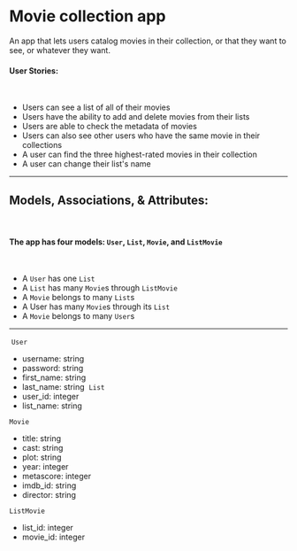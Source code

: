 # Movie collection app

An app that lets users catalog movies in their collection, or that they want to see, or whatever they want.

#### User Stories:
​
-   Users can see a list of all of their movies
-   Users have the ability to add and delete movies from their lists
-   Users are able to check the metadata of movies
-   Users can also see other users who have the same movie in their collections
-   A user can find the three highest-rated movies in their collection
-   A user can change their list's name
​
***

## Models, Associations, & Attributes:
​
#### The app has four models: `User`, `List`, `Movie`, and `ListMovie`
​
-   A `User` has one `List`
-   A `List` has many `Movie`s through `ListMovie`
-   A `Movie` belongs to many `List`s
-   A User has many `Movie`s through its `List`
-   A `Movie` belongs to many `User`s
​
***
​
`User`
- username: string
- password: string
- first_name: string
- last_name: string
​
`List`
- user_id: integer
- list_name: string

`Movie`
- title: string
- cast: string
- plot: string
- year: integer
- metascore: integer
- imdb_id: string
- director: string

`ListMovie`
- list_id: integer
- movie_id: integer